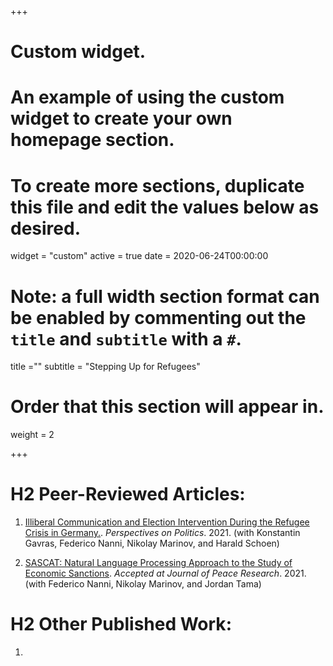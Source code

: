 +++
# Custom widget.
# An example of using the custom widget to create your own homepage section.
# To create more sections, duplicate this file and edit the values below as desired.
widget = "custom"
active = true
date = 2020-06-24T00:00:00

# Note: a full width section format can be enabled by commenting out the `title` and `subtitle` with a `#`.
title =""
subtitle = "Stepping Up for Refugees"

# Order that this section will appear in.
weight = 2


+++

# H2 **Peer-Reviewed Articles**:

1. [Illiberal Communication and Election Intervention During the Refugee Crisis in Germany.](https://www.cambridge.org/core/journals/perspectives-on-politics/article/illiberal-communication-and-election-intervention-during-the-refugee-crisis-in-germany/67D75BA42AD1EC04109A80F711A0A882). _Perspectives on Politics_. 2021. (with Konstantin Gavras, Federico Nanni, Nikolay Marinov, and Harald Schoen)

2. [SASCAT: Natural Language Processing Approach to the Study of Economic Sanctions](https://papers.ssrn.com/sol3/papers.cfm?abstract_id=3790866). _Accepted at Journal of Peace Research_. 2021. (with  Federico Nanni, Nikolay Marinov, and Jordan Tama)

# H2 **Other Published Work**:

1. 
